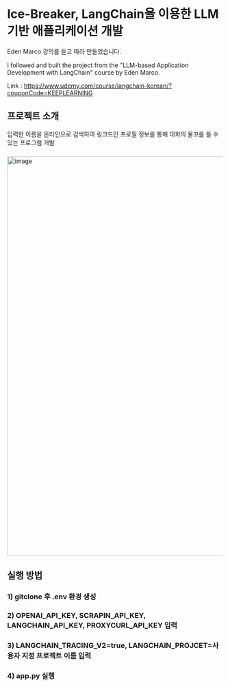 # Ice-Breaker, LangChain을 이용한 LLM 기반 애플리케이션 개발
Eden Marco 강의를 듣고 따라 만들었습니다. 

I followed and built the project from the "LLM-based Application Development with LangChain" course by Eden Marco.  

Link : https://www.udemy.com/course/langchain-korean/?couponCode=KEEPLEARNING

## 프로젝트 소개

입력한 이름을 온라인으로 검색하여 링크드인 프로필 정보를 통해 대화의 물꼬를 틀 수 있는 프로그램 개발

### 
<img width="1264" height="933" alt="image" src="https://github.com/user-attachments/assets/fc478690-53a7-4a14-9aa6-a04ca4b52a76" />

## 실행 방법
### 1) gitclone 후 .env 환경 생성
### 2) OPENAI_API_KEY, SCRAPIN_API_KEY, LANGCHAIN_API_KEY, PROXYCURL_API_KEY 입력
### 3) LANGCHAIN_TRACING_V2=true, LANGCHAIN_PROJCET=사용자 지정 프로젝트 이름 입력
### 4) app.py 실행
